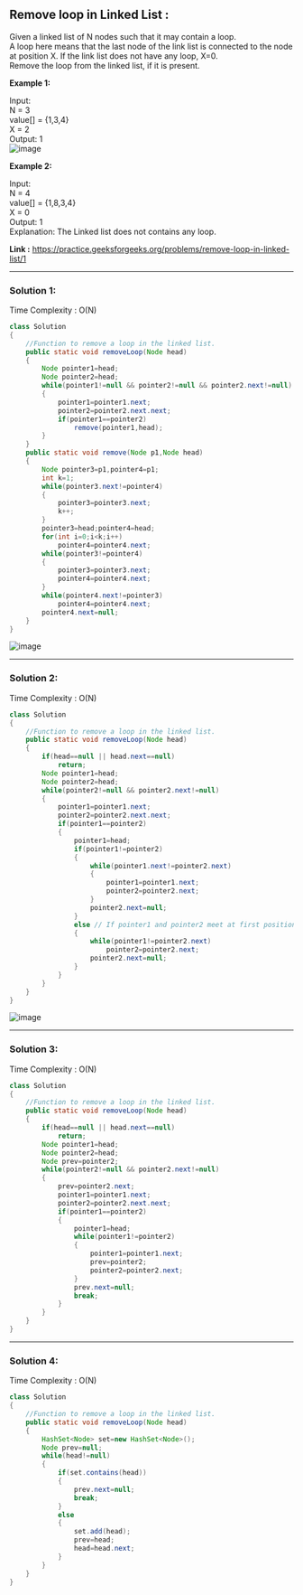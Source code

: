 <h2> Remove loop in Linked List : </h2>
Given a linked list of N nodes such that it may contain a loop. <br/>
A loop here means that the last node of the link list is connected to the node at position X. If the link list does not have any loop, X=0.<br/>
Remove the loop from the linked list, if it is present.  <br/>


**Example 1:**

Input: <br/>
N = 3<br/>
value[] = {1,3,4}<br/>
X = 2<br/>
Output: 1<br/>
![image](https://user-images.githubusercontent.com/23376002/156970648-3e014021-392c-40a0-be89-22301d51077f.png)


**Example 2:**

Input:<br/>
N = 4<br/>
value[] = {1,8,3,4}<br/>
X = 0<br/>
Output: 1<br/>
Explanation: The Linked list does not contains any loop. 

**Link :** https://practice.geeksforgeeks.org/problems/remove-loop-in-linked-list/1

---------------------------------------------------------------------------------------------------------------------------------------------------


<h3> Solution 1:</h3>

Time Complexity : O(N)

```java
class Solution
{
    //Function to remove a loop in the linked list.
    public static void removeLoop(Node head)
    {
        Node pointer1=head;
        Node pointer2=head;
        while(pointer1!=null && pointer2!=null && pointer2.next!=null)
        {
            pointer1=pointer1.next;
            pointer2=pointer2.next.next;
            if(pointer1==pointer2)
                remove(pointer1,head);
        }
    }
    public static void remove(Node p1,Node head)
    {
        Node pointer3=p1,pointer4=p1;
        int k=1;
        while(pointer3.next!=pointer4)
        {
            pointer3=pointer3.next;
            k++;
        }
        pointer3=head;pointer4=head;
        for(int i=0;i<k;i++)
            pointer4=pointer4.next;
        while(pointer3!=pointer4)
        {
            pointer3=pointer3.next;
            pointer4=pointer4.next;
        }
        while(pointer4.next!=pointer3)
            pointer4=pointer4.next;
        pointer4.next=null;
    }
}
```

![image](https://user-images.githubusercontent.com/23376002/156968305-f5e4a05e-203e-4e95-b2bd-f524cd391fe5.png)


---------------------------------------------------------------------------------------------------------------------------------------------------


<h3> Solution 2:</h3>

Time Complexity : O(N)


```java
class Solution
{
    //Function to remove a loop in the linked list.
    public static void removeLoop(Node head)
    {
        if(head==null || head.next==null)
            return;
        Node pointer1=head;
        Node pointer2=head;
        while(pointer2!=null && pointer2.next!=null)
        {
            pointer1=pointer1.next;
            pointer2=pointer2.next.next;
            if(pointer1==pointer2)
            {
                pointer1=head;
                if(pointer1!=pointer2)
                {
                    while(pointer1.next!=pointer2.next)
                    {
                        pointer1=pointer1.next;
                        pointer2=pointer2.next;
                    }
                    pointer2.next=null;
                }
                else // If pointer1 and pointer2 meet at first position
                {
                    while(pointer1!=pointer2.next)
                        pointer2=pointer2.next;
                    pointer2.next=null;
                }
            }
        }
    }
}
```

![image](https://user-images.githubusercontent.com/23376002/156984045-88b8e482-ac84-4434-ae09-d97b73bc7e45.png)


---------------------------------------------------------------------------------------------------------------------------------------------------


<h3> Solution 3:</h3>

Time Complexity : O(N)


```java
class Solution
{
    //Function to remove a loop in the linked list.
    public static void removeLoop(Node head)
    {
        if(head==null || head.next==null)
            return;
        Node pointer1=head;
        Node pointer2=head;
        Node prev=pointer2;
        while(pointer2!=null && pointer2.next!=null)
        {
            prev=pointer2.next;
            pointer1=pointer1.next;
            pointer2=pointer2.next.next;
            if(pointer1==pointer2)
            {
                pointer1=head;
                while(pointer1!=pointer2)
                {
                    pointer1=pointer1.next;
                    prev=pointer2;
                    pointer2=pointer2.next;
                }
                prev.next=null;
                break;
            }
        }
    }
}

```

---------------------------------------------------------------------------------------------------------------------------------------------------


<h3> Solution 4:</h3>

Time Complexity : O(N)


```java
class Solution
{
    //Function to remove a loop in the linked list.
    public static void removeLoop(Node head)
    {
        HashSet<Node> set=new HashSet<Node>();
        Node prev=null;
        while(head!=null)
        {
            if(set.contains(head))
            {
                prev.next=null;
                break;
            }
            else
            {
                set.add(head);
                prev=head;
                head=head.next;
            }
        }
    }
}
```






